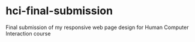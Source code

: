 # hci-final-submission
Final submission of my responsive web page design for Human Computer Interaction course
